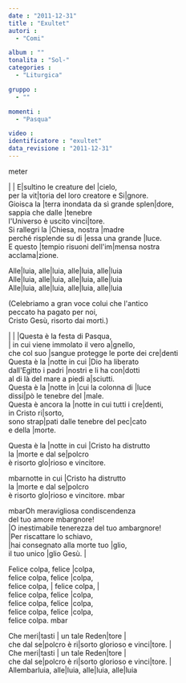```yaml
---
date : "2011-12-31"
title : "Exultet"
autori : 
  - "Comi"

album : ""
tonalita : "Sol-"
categories : 
  - "Liturgica"

gruppo : 
  - ""

momenti : 
  - "Pasqua"

video : 
identificatore : "exultet"
data_revisione : "2011-12-31"
---
```

  
meter  
  
| | E|sultino le creature del |cielo,  
per la vit|toria del loro creatore e Si|gnore.  
Gioisca la |terra inondata da sì grande splen|dore,  
sappia che dalle |tenebre  
l'Universo è uscito vinci|tore.  
Si rallegri la |Chiesa, nostra |madre  
perché risplende su di |essa una grande |luce.   
E questo |tempio risuoni dell'im|mensa nostra   
acclama|zione.   
  
  
Alle|luia, alle|luia, alle|luia, alle|luia  
Alle|luia, alle|luia, alle|luia, alle|luia  
Alle|luia, alle|luia, alle|luia, alle|luia  
  
(Celebriamo a gran voce colui che l'antico  
peccato ha pagato per noi,  
Cristo Gesù, risorto dai morti.)  
  
  
| | |Questa è la festa di Pasqua,  
| in cui viene immolato il vero a|gnello,  
che col suo |sangue protegge le porte dei cre|denti  
Questa è la |notte in cui |Dio ha liberato  
dall'Egitto i padri |nostri e li ha con|dotti  
al di là del mare a piedi a|sciutti.   
Questa è la |notte in |cui la colonna di |luce  
dissi|pò le tenebre del |male.  
Questa è ancora la |notte in cui tutti i cre|denti,  
in Cristo ri|sorto,  
sono strap|pati dalle tenebre del pec|cato  
e della |morte.  
  
  
Questa è la |notte in cui |Cristo ha distrutto  
la |morte e dal se|polcro  
è risorto glo|rioso e vincitore.   
  
  
mbarnotte in cui |Cristo ha distrutto  
la |morte e dal se|polcro  
è risorto glo|rioso e vincitore. mbar  
  
mbarOh meravigliosa condiscendenza  
del tuo amore mbargnore!  
|O inestimabile tenerezza del tuo ambargnore!  
|Per riscattare lo schiavo,  
|hai consegnato alla morte tuo |glio,  
il tuo unico |glio Gesù. |  
  
  
Felice colpa, felice |colpa,  
felice colpa, felice |colpa,   
felice colpa, | felice colpa, |  
felice colpa, felice |colpa,  
felice colpa, felice |colpa,  
felice colpa, felice |colpa,  
felice colpa. mbar  
  
Che meri|tasti | un tale Reden|tore |  
che dal se|polcro è ri|sorto glorioso e vinci|tore. |  
Che meri|tasti | un tale Reden|tore |  
che dal se|polcro è ri|sorto glorioso e vinci|tore. |  
Allembarluia, alle|luia, alle|luia, alle|luia  
  
  
  
  
  
